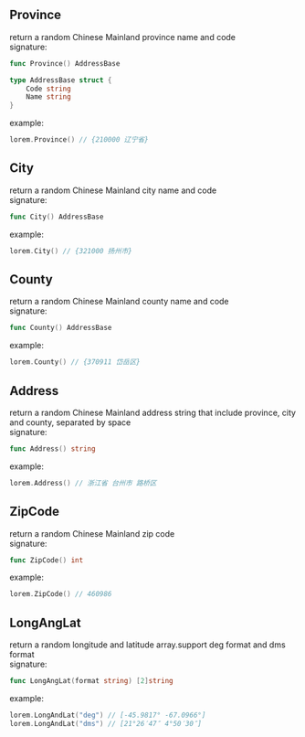 ## Province        
return a random Chinese Mainland province name and code         
signature:       
```go
func Province() AddressBase

type AddressBase struct {
	Code string
	Name string
}
```
example:          
```go
lorem.Province() // {210000 辽宁省}
```

## City       
return a random Chinese Mainland city name and code          
signature:              
```go
func City() AddressBase
```
example:      
```go
lorem.City() // {321000 扬州市}
```

## County           
return a random Chinese Mainland county name and code           
signature:      
```go
func County() AddressBase
```
example:      
```go
lorem.County() // {370911 岱岳区}
```

## Address        
return a random Chinese Mainland address string that include province, city and county, separated by space          
signature:      
```go
func Address() string
```
example:       
```go
lorem.Address() // 浙江省 台州市 路桥区
```

## ZipCode         
return a random Chinese Mainland zip code          
signature:       
```go
func ZipCode() int
```
example:       
```go
lorem.ZipCode() // 460986
```

## LongAngLat        
return a random longitude and latitude array.support deg format and dms format                   
signature:        
```go
func LongAngLat(format string) [2]string
```
example:      
```go
lorem.LongAndLat("deg") // [-45.9817° -67.0966°]
lorem.LongAndLat("dms") // [21°26′47″ 4°50′30″]
```